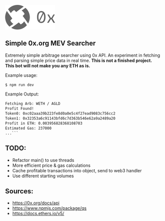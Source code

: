 ![0x API](/assets/0x.svg)

## Simple 0x.org MEV Searcher

Extremely simple arbitrage searcher using 0x API. An experiment in fetching and parsing simple price data in real time. **This is not a finished project. This bot will not make you any ETH as is.**

Example usage:

```
$ npm run dev
```

Example Output:

````...
Fetching Arb: WETH / AGLD
Profit Found!
Token0: 0xc02aaa39b223fe8d0a0e5c4f27ead9083c756cc2
Token1: 0x32353a6c91143bfd6c7d363b546e62a9a2489a20
Profit in ETH: 0.003956828368108703
Estimated Gas: 237000
...```
````

## TODO:

- Refactor main() to use threads
- More efficient price & gas calculations
- Cache profitable transactions into object, send to web3 handler
- Use different starting volumes

## Sources:

- https://0x.org/docs/api
- https://www.npmjs.com/package/qs
- https://docs.ethers.io/v5/
